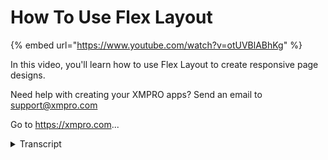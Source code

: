 # How To Use Flex Layout
{% embed url="https://www.youtube.com/watch?v=otUVBlABhKg" %}



In this video, you'll learn how to use Flex Layout to create responsive page designs. 

Need help with creating your XMPRO apps? Send an email to support@xmpro.com

Go to https://xmpro.com...
<details>
<summary>Transcript</summary>In this video, you'll learn how to use Flex Layout to create responsive page designs. 

Need help with creating your XMPRO apps? Send an email to support@xmpro.com

Go to https://xmpro.com...
hello and welcome to another training

video from ex and pro today we'll be

looking at how to use the Flex layout

section of the block styling manager as

a prerequisite you should have only gone

through the video on how to use the

block styling manager if not then I

recommend doing that first flex styles

are a way to layout your page that is

responsive this means that no matter

what the size of the screen you're

looking at the page with the layout will

respond and fit to the screen let's say

you have a box with some boxes inside of

it to enable the Flex styles you must

click enable for the Flex container

option on the container element or set

its display to Flex the direction option

dito determines which direction the

content will go row is left to right

reverse row is right to left column is

top to bottom and reverse column is

bottom to top the justify option

determines how the contents are laid out

start and space between which puts space

between space around which put space

equal amount of space around each item

and center note that if any of the

contents have a grow value the justify

option will look the same no matter what

you choose the Alliant option determines

how the contents are laid out along the

cross access that is perpendicular to

the direction we have start and stretch

which will fill the space the available

space and center the rest of the options

are for the contents of a of a Flex

container grow determines whether the

item is allowed to grow to fit the

container if multiple items have a grow

value greater than 0 they take up a

ratio of the available space this is one

to one and the

1 to 9 and 1 to 9 to 1

shrink determines whether an item is

allowed to shrink if the screen is too

small or its siblings take up too much

space

note that shrink won't work if you have

a minimum width or height on the object

you can see the green box is shrinking

when this item gets bigger basis

determines the default size of the

object along its direction axis the

cross axis size should be determined by

the dimension either height or width and

then align overrides its containers

align value so start and stretch and

center as apparent is already Center

this looks the same this has been how to

use flex layout
</details>